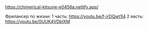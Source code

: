 https://chimerical-kitsune-e0456a.netlify.app/

Фрилансер по жизни:
  1 часть: https://youtu.be/f-irDQwt1l4
  2 яасть: https://youtu.be/0UUK4VDblXM
